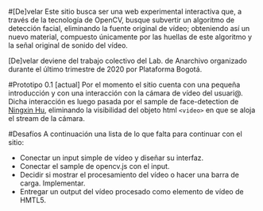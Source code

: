 #[De]velar
Este sitio busca ser una web experimental interactiva que, a través de la tecnología de OpenCV, busque subvertir un algoritmo de detección facial, eliminando la fuente original de vídeo; obteniendo así un nuevo material, compuesto únicamente por las huellas de este algoritmo y la señal original de sonido del vídeo. 

[De]velar deviene del trabajo colectivo del Lab. de Anarchivo organizado durante el último trimestre de 2020 por Plataforma Bogotá.

#Prototipo 0.1 [actual]
Por el momento el sitio cuenta con una pequeña introducción y con una interacción con la cámara de vídeo del usuari@. Dicha interacción es luego pasada por el sample de face-detection de [Ningxin Hu](https://huningxin.github.io/opencv.js/samples/face-detection/index.html), eliminando la visibilidad del objeto html ```<video>``` en que se aloja el stream de la cámara.

#Desafíos
A continuación una lista de lo que falta para continuar con el sitio:

- Conectar un input simple de vídeo y diseñar su interfaz.
- Conectar el sample de opencv.js con el input.
- Decidir si mostrar el procesamiento del vídeo o hacer una barra de carga. Implementar.
- Entregar un output del vídeo procesado como elemento de vídeo de HMTL5.
